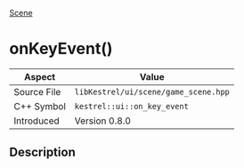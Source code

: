 [Scene](index)
# onKeyEvent()
| Aspect | Value |
| --- | --- |
| Source File | `libKestrel/ui/scene/game_scene.hpp` |
| C++ Symbol | `kestrel::ui::on_key_event` |
| Introduced | Version 0.8.0 |
## Description

